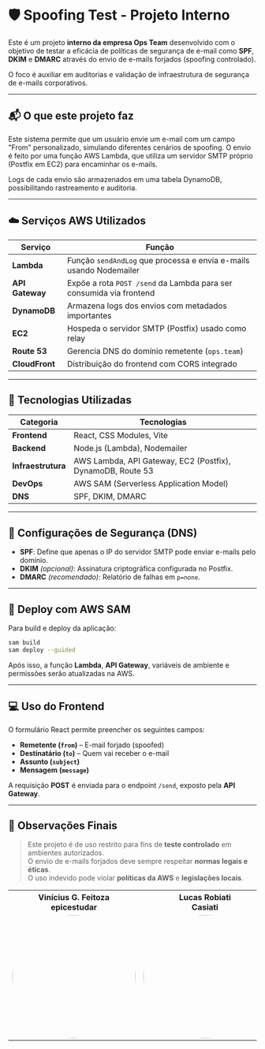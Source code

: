 # 🛡️ Spoofing Test - Projeto Interno

Este é um projeto **interno da empresa Ops Team** desenvolvido com o objetivo de testar a eficácia de políticas de segurança de e-mail como **SPF**, **DKIM** e **DMARC** através do envio de e-mails forjados (spoofing controlado).

O foco é auxiliar em auditorias e validação de infraestrutura de segurança de e-mails corporativos.

---

## 📬 O que este projeto faz

Este sistema permite que um usuário envie um e-mail com um campo "From" personalizado, simulando diferentes cenários de spoofing. O envio é feito por uma função AWS Lambda, que utiliza um servidor SMTP próprio (Postfix em EC2) para encaminhar os e-mails.

Logs de cada envio são armazenados em uma tabela DynamoDB, possibilitando rastreamento e auditoria.

---

## ☁️ Serviços AWS Utilizados

| Serviço         | Função                                                                 |
|-----------------|------------------------------------------------------------------------|
| **Lambda**      | Função `sendAndLog` que processa e envia e-mails usando Nodemailer     |
| **API Gateway** | Expõe a rota `POST /send` da Lambda para ser consumida via frontend    |
| **DynamoDB**    | Armazena logs dos envios com metadados importantes                     |
| **EC2**         | Hospeda o servidor SMTP (Postfix) usado como relay                     |
| **Route 53**    | Gerencia DNS do domínio remetente (`ops.team`)                         |
| **CloudFront**  | Distribuição do frontend com CORS integrado                            |

---

## 🧪 Tecnologias Utilizadas

| Categoria         | Tecnologias                            |
|-------------------|----------------------------------------|
| **Frontend**      | React, CSS Modules, Vite               |
| **Backend**       | Node.js (Lambda), Nodemailer           |
| **Infraestrutura**| AWS Lambda, API Gateway, EC2 (Postfix), DynamoDB, Route 53 |
| **DevOps**        | AWS SAM (Serverless Application Model) |
| **DNS**           | SPF, DKIM, DMARC                       |

---

## 🔐 Configurações de Segurança (DNS)

- **SPF**: Define que apenas o IP do servidor SMTP pode enviar e-mails pelo domínio.
- **DKIM** *(opcional)*: Assinatura criptográfica configurada no Postfix.
- **DMARC** *(recomendado)*: Relatório de falhas em `p=none`.




---

## 🚀 Deploy com AWS SAM

Para build e deploy da aplicação:

```bash
sam build
sam deploy --guided
```

Após isso, a função **Lambda**, **API Gateway**, variáveis de ambiente e permissões serão atualizadas na AWS.

---

## 💻 Uso do Frontend

O formulário React permite preencher os seguintes campos:

- **Remetente (`from`)** – E-mail forjado (spoofed)
- **Destinatário (`to`)** – Quem vai receber o e-mail
- **Assunto (`subject`)**
- **Mensagem (`message`)**

A requisição **POST** é enviada para o endpoint `/send`, exposto pela **API Gateway**.

---

## 📝 Observações Finais

> Este projeto é de uso restrito para fins de **teste controlado** em ambientes autorizados.  
> O envio de e-mails forjados deve sempre respeitar **normas legais e éticas**.  
> O uso indevido pode violar **políticas da AWS** e **legislações locais**.



<div align=center>
  <table style="width: 100%">
    <tbody>
      <tr align=center>
        <th><strong> Vinícius G. Feitoza </br> epicestudar </strong></th>
        <th><strong> Lucas Robiati </br> Casiati </strong></th>
      </tr>
      <tr align=center>
        <td>
          <a href="https://github.com/epicestudar">
            <img width="250" height="250" style="border-radius: 50%;" src="https://avatars.githubusercontent.com/epicestudar">
          </a>
        </td>
        <td>
          <a href="https://github.com/Casiati">
            <img width="250" height="250" style="border-radius: 50%;" src="https://avatars.githubusercontent.com/Casiati">
          </a>
        </td>
      </tr>
    </tbody>

  </table>
</div>
